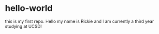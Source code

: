 # hello-world
this is my first repo.
Hello my name is Rickie and I am currently a third year studying at UCSD!

